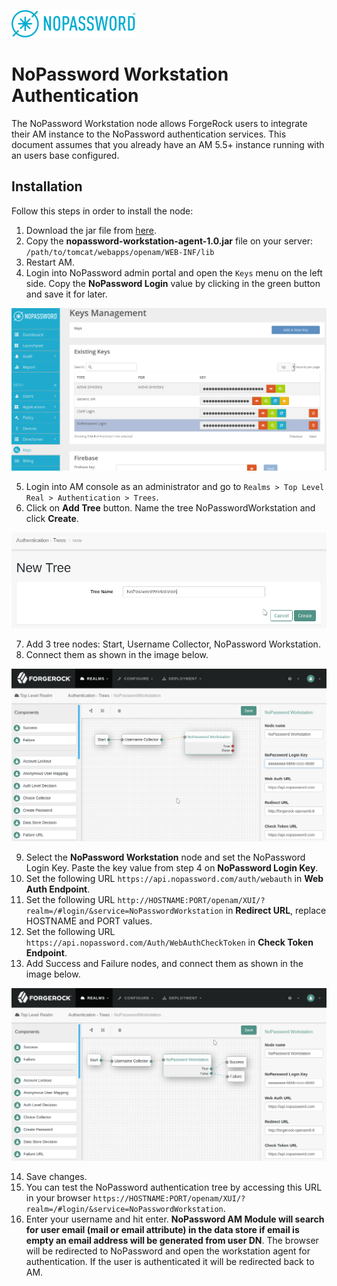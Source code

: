 ![image alt text](/images/nopassword_logo.png)

# NoPassword Workstation Authentication

The NoPassword Workstation node allows ForgeRock users to integrate their AM instance to the NoPassword authentication services.
This document assumes that you already have an AM 5.5+ instance running with an users base configured.

## Installation

Follow this steps in order to install the node:

1. Download the jar file from [here](https://raw.githubusercontent.com/NoPasswordRepo/NoPasswordOpenAMWorkstation/master/target/nopassword-openam-workstation-auth-1.0.jar).
2. Copy the **nopassword-workstation-agent-1.0.jar** file on your server: `/path/to/tomcat/webapps/openam/WEB-INF/lib`
3. Restart AM.
4. Login into NoPassword admin portal and open the `Keys` menu on the left side. Copy the **NoPassword Login** value by clicking in the green button and save it for later.

![image alt text](/images/nopassword_login_key.png)

5. Login into AM console as an administrator and go to `Realms > Top Level Real > Authentication > Trees`.
6. Click on **Add Tree** button. Name the tree NoPasswordWorkstation and click **Create**.

![image](/images/add_tree.png)

7. Add 3 tree nodes: Start, Username Collector, NoPassword Workstation.
8. Connect them as shown in the image below.

![image](/images/tree_1.png)

9. Select the **NoPassword Workstation** node and set the NoPassword Login Key. Paste the key value from step 4 on **NoPassword Login Key**. 
10. Set the following URL `https://api.nopassword.com/auth/webauth` in **Web Auth Endpoint**.
11. Set the following URL `http://HOSTNAME:PORT/openam/XUI/?realm=/#login/&service=NoPasswordWorkstation` in **Redirect URL**, replace HOSTNAME and PORT values.
12. Set the following URL `https://api.nopassword.com/Auth/WebAuthCheckToken` in **Check Token Endpoint**.
13. Add Success and Failure nodes, and connect them as shown in the image below.

![image](/images/tree_2.png)

14. Save changes.
15. You can test the NoPassword authentication tree by accessing this URL in your browser `https://HOSTNAME:PORT/openam/XUI/?realm=/#login/&service=NoPasswordWorkstation`.</br>
16. Enter your username and hit enter. **NoPassword AM Module will search for user email (mail or email attribute) in the data store if email is empty an email address will be generated from user DN**. The browser will be redirected to NoPassword and open the workstation agent for authentication. If the user is authenticated it will be redirected back to AM.